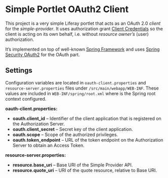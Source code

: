 Simple Portlet OAuth2 Client
============================

This project is a very simple Liferay portlet that acts as an OAuth 2.0 _client_ for the _simple-provider_. It uses authorization grant [Client Credentials](http://tools.ietf.org/html/rfc6749#section-1.3.4) so the client is acting on its own behalf, i.e. without _resource owner’s_ (user) authorization.

It’s implemented on top of well-known [Spring Framework](http://www.springsource.org/spring-framework) and uses [Spring Security OAuth2](http://www.springsource.org/spring-security-oauth) for the OAuth part.


Settings
--------

Configuration variables are located in `oauth-client.properties` and `resource-server.properties` files under `/src/main/webapp/WEB-INF`. These values are included in `WEB-INF/spring/root.xml` where is the Spring root context configured.

**oauth-client.properties:**

* **oauth.client_id** – Identifier of the client application that is registered on the Authorization Server.
* **oauth.client_secret** – Secret key of the client application.
* **oauth.scope** – Scope of the authorized privileges.
* **oauth.token_endpoint** – URL of the token endpoint on the Authorization Server to obtain an Access Token.

**resource-server.properties:**

* **resource.base_uri** – Base URI of the Simple Provider API.
* **resource.quote_uri** – URI of the quote resource, relative to Base URI.
